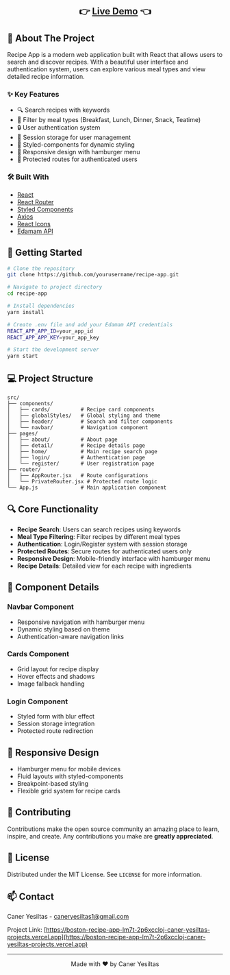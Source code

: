 <div align="center">
  <h2>
    👉 <a href="https://recipe-app-boston.vercel.app/">Live Demo</a> 👈
  </h2>
</div>

## 📌 About The Project

Recipe App is a modern web application built with React that allows users to search and discover recipes. With a beautiful user interface and authentication system, users can explore various meal types and view detailed recipe information.

### ✨ Key Features

- 🔍 Search recipes with keywords
- 🍳 Filter by meal types (Breakfast, Lunch, Dinner, Snack, Teatime)
- 🔒 User authentication system
- 💾 Session storage for user management
- 🎨 Styled-components for dynamic styling
- 🌈 Responsive design with hamburger menu
- 🎯 Protected routes for authenticated users

### 🛠️ Built With

- [React](https://reactjs.org/)
- [React Router](https://reactrouter.com/)
- [Styled Components](https://styled-components.com/)
- [Axios](https://axios-http.com/)
- [React Icons](https://react-icons.github.io/)
- [Edamam API](https://www.edamam.com/)

## 🚀 Getting Started

```bash
# Clone the repository
git clone https://github.com/yourusername/recipe-app.git

# Navigate to project directory
cd recipe-app

# Install dependencies
yarn install

# Create .env file and add your Edamam API credentials
REACT_APP_APP_ID=your_app_id
REACT_APP_APP_KEY=your_app_key

# Start the development server
yarn start
```

## 💻 Project Structure

```
src/
├── components/
│   ├── cards/          # Recipe card components
│   ├── globalStyles/   # Global styling and theme
│   ├── header/         # Search and filter components
│   └── navbar/         # Navigation component
├── pages/
│   ├── about/          # About page
│   ├── detail/         # Recipe details page
│   ├── home/           # Main recipe search page
│   ├── login/          # Authentication page
│   └── register/       # User registration page
├── router/
│   ├── AppRouter.jsx   # Route configurations
│   └── PrivateRouter.jsx # Protected route logic
└── App.js              # Main application component
```

## 🔍 Core Functionality

- **Recipe Search**: Users can search recipes using keywords
- **Meal Type Filtering**: Filter recipes by different meal types
- **Authentication**: Login/Register system with session storage
- **Protected Routes**: Secure routes for authenticated users only
- **Responsive Design**: Mobile-friendly interface with hamburger menu
- **Recipe Details**: Detailed view for each recipe with ingredients

## 🎯 Component Details

### Navbar Component
- Responsive navigation with hamburger menu
- Dynamic styling based on theme
- Authentication-aware navigation links

### Cards Component
- Grid layout for recipe display
- Hover effects and shadows
- Image fallback handling

### Login Component
- Styled form with blur effect
- Session storage integration
- Protected route redirection

## 📱 Responsive Design

- Hamburger menu for mobile devices
- Fluid layouts with styled-components
- Breakpoint-based styling
- Flexible grid system for recipe cards

## 🤝 Contributing

Contributions make the open source community an amazing place to learn, inspire, and create. Any contributions you make are **greatly appreciated**.

## 📄 License

Distributed under the MIT License. See `LICENSE` for more information.

## 📫 Contact

Caner Yesiltas - caneryesiltas1@gmail.com

Project Link: [https://boston-recipe-app-lm7t-2p6xccloj-caner-yesiltas-projects.vercel.app](https://boston-recipe-app-lm7t-2p6xccloj-caner-yesiltas-projects.vercel.app)



---

<div align="center">
  Made with ❤️ by Caner Yesiltas
</div>

